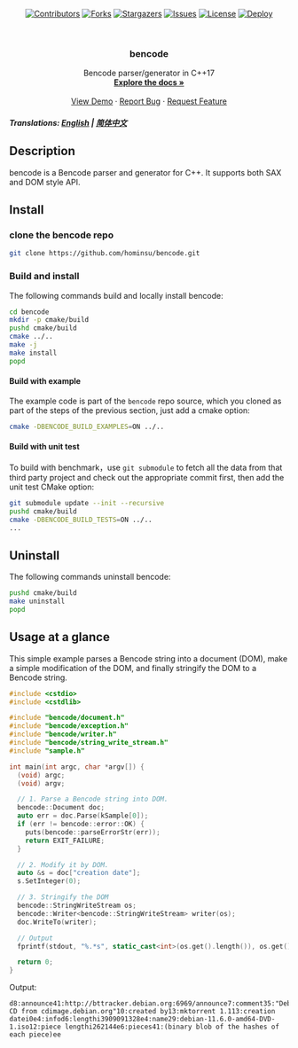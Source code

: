 <!-- PROJECT SHIELDS -->
<p align="center">
<a href="#contributors-"><img src="https://img.shields.io/badge/all_contributors-1-orange.svg?style=for-the-badge" alt="Contributors"></a>
<a href="https://github.com/hominsu/bencode/network/members"><img src="https://img.shields.io/github/forks/hominsu/bencode.svg?style=for-the-badge" alt="Forks"></a>
<a href="https://github.com/hominsu/bencode/stargazers"><img src="https://img.shields.io/github/stars/hominsu/bencode.svg?style=for-the-badge" alt="Stargazers"></a>
<a href="https://github.com/hominsu/bencode/issues"><img src="https://img.shields.io/github/issues/hominsu/bencode.svg?style=for-the-badge" alt="Issues"></a>
<a href="https://github.com/hominsu/bencode/blob/master/LICENSE"><img src="https://img.shields.io/github/license/hominsu/bencode.svg?style=for-the-badge" alt="License"></a>
<a href="https://github.com/hominsu/bencode/actions/workflows/docker-publish.yml"><img src="https://img.shields.io/github/actions/workflow/status/hominsu/slink/go.yml?branch=main&style=for-the-badge" alt="Deploy"></a>
</p>


<!-- PROJECT LOGO -->
<br/>
<div align="center">

<h3 align="center">bencode</h3>

  <p align="center">
    Bencode parser/generator in C++17
    <br/>
    <a href="https://me.hauhau.cn/projects/bencode/"><strong>Explore the docs »</strong></a>
    <br/>
    <br/>
    <a href="https://github.com/hominsu/bencode">View Demo</a>
    ·
    <a href="https://github.com/hominsu/bencode/issues">Report Bug</a>
    ·
    <a href="https://github.com/hominsu/bencode/issues">Request Feature</a>
  </p>
</div>

##### Translations: [English](README.md) | [简体中文](README_zh.md)

## Description

bencode is a Bencode parser and generator for C++. It supports both SAX and DOM style API.

## Install

### clone the bencode repo

```bash
git clone https://github.com/hominsu/bencode.git
```

### Build and install

The following commands build and locally install bencode:

```bash
cd bencode
mkdir -p cmake/build
pushd cmake/build
cmake ../..
make -j
make install
popd
```

#### Build with example

The example code is part of the `bencode` repo source, which you cloned as part of the steps of the previous section, just add a cmake option:

```bash
cmake -DBENCODE_BUILD_EXAMPLES=ON ../..
```

#### Build with unit test

To build with benchmark，use `git submodule` to fetch all the data from that third party project and check out the appropriate commit first, then add the unit test CMake option:

```bash
git submodule update --init --recursive
pushd cmake/build
cmake -DBENCODE_BUILD_TESTS=ON ../..
...
```

## Uninstall

The following commands uninstall bencode:

```bash
pushd cmake/build
make uninstall
popd
```

## Usage at a glance

This simple example parses a Bencode string into a document (DOM), make a simple modification of the DOM, and finally stringify the DOM to a Bencode string.

```cpp
#include <cstdio>
#include <cstdlib>

#include "bencode/document.h"
#include "bencode/exception.h"
#include "bencode/writer.h"
#include "bencode/string_write_stream.h"
#include "sample.h"

int main(int argc, char *argv[]) {
  (void) argc;
  (void) argv;

  // 1. Parse a Bencode string into DOM.
  bencode::Document doc;
  auto err = doc.Parse(kSample[0]);
  if (err != bencode::error::OK) {
    puts(bencode::parseErrorStr(err));
    return EXIT_FAILURE;
  }

  // 2. Modify it by DOM.
  auto &s = doc["creation date"];
  s.SetInteger(0);

  // 3. Stringify the DOM
  bencode::StringWriteStream os;
  bencode::Writer<bencode::StringWriteStream> writer(os);
  doc.WriteTo(writer);

  // Output
  fprintf(stdout, "%.*s", static_cast<int>(os.get().length()), os.get().data());

  return 0;
}
```

Output:

```text
d8:announce41:http://bttracker.debian.org:6969/announce7:comment35:"Debian CD from cdimage.debian.org"10:created by13:mktorrent 1.113:creation datei0e4:infod6:lengthi3909091328e4:name29:debian-11.6.0-amd64-DVD-1.iso12:piece lengthi262144e6:pieces41:(binary blob of the hashes of each piece)ee
```

